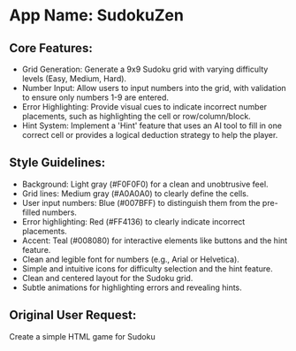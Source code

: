 # **App Name**: SudokuZen

## Core Features:

- Grid Generation: Generate a 9x9 Sudoku grid with varying difficulty levels (Easy, Medium, Hard).
- Number Input: Allow users to input numbers into the grid, with validation to ensure only numbers 1-9 are entered.
- Error Highlighting: Provide visual cues to indicate incorrect number placements, such as highlighting the cell or row/column/block.
- Hint System: Implement a 'Hint' feature that uses an AI tool to fill in one correct cell or provides a logical deduction strategy to help the player.

## Style Guidelines:

- Background: Light gray (#F0F0F0) for a clean and unobtrusive feel.
- Grid lines: Medium gray (#A0A0A0) to clearly define the cells.
- User input numbers: Blue (#007BFF) to distinguish them from the pre-filled numbers.
- Error highlighting: Red (#FF4136) to clearly indicate incorrect placements.
- Accent: Teal (#008080) for interactive elements like buttons and the hint feature.
- Clean and legible font for numbers (e.g., Arial or Helvetica).
- Simple and intuitive icons for difficulty selection and the hint feature.
- Clean and centered layout for the Sudoku grid.
- Subtle animations for highlighting errors and revealing hints.

## Original User Request:
Create a simple HTML game for Sudoku
  